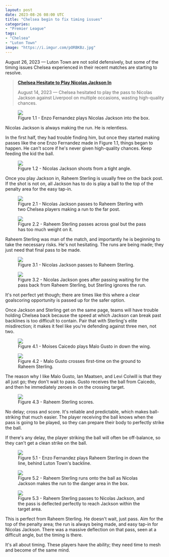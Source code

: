 ```yaml
---
layout: post
date: 2023-08-26 08:00 UTC
title: "Chelsea begin to fix timing issues"
categories:
- "Premier League"
tags:
- "Chelsea"
- "Luton Town"
image: "https://i.imgur.com/pORBKBz.jpg"
---
```


August 26, 2023 — Luton Town are not solid defensively, but some of the timing issues Chelsea experienced in their recent matches are starting to resolve.

<!---more--->

> **[Chelsea Hesitate to Play Nicolas Jackson In](https://tacticsjournal.com/2023/08/14/chelsea-hesitate-to-play-nicolas-jackson-in/)**
> 
> August 14, 2023 — Chelsea hesitated to play the pass to Nicolas Jackson against Liverpool on multiple occasions, wasting high-quality chances.

<figure>
    <img src="https://i.imgur.com/pORBKBz.jpg">
    <figcaption>Figure 1.1 - Enzo Fernandez plays Nicolas Jackson into the box.</figcaption>
</figure>

Nicolas Jackson is always making the run. He is relentless.

In the first half, they had trouble finding him, but once they started making passes like the one Enzo Fernandez made in Figure 1.1, things began to happen. He can't score if he's never given high-quality chances. Keep feeding the kid the ball.

<figure>
    <img src="https://i.imgur.com/64FU0WP.jpg">
    <figcaption>Figure 1.2 - Nicolas Jackson shoots from a tight angle.</figcaption>
</figure>

Once you play Jackson in, Raheem Sterling is usually free on the back post. If the shot is not on, all Jackson has to do is play a ball to the top of the penalty area for the easy tap-in.

<figure>
    <img src="https://i.imgur.com/Ii6YIa9.jpg">
    <figcaption>Figure 2.1 - Nicolas Jackson passes to Raheem Sterling with two Chelsea players making a run to the far post.</figcaption>
</figure>

<figure>
    <img src="https://i.imgur.com/CwOozGL.jpg">
    <figcaption>Figure 2.2 - Raheem Sterling passes across goal but the pass has too much weight on it.</figcaption>
</figure>

Raheem Sterling was man of the match, and importantly he is beginning to take the necessary risks. He's not hesitating. The runs are being made; they just need that final pass to be made.

<figure>
    <img src="https://i.imgur.com/nZgimwE.jpg">
    <figcaption>Figure 3.1 - Nicolas Jackson passes to Raheem Sterling.</figcaption>
</figure>

<figure>
    <img src="https://i.imgur.com/w9k6amo.jpg">
    <figcaption>Figure 3.2 - Nicolas Jackson goes after passing waiting for the pass back from Raheem Sterling, but Sterling ignores the run.</figcaption>
</figure>

It's not perfect yet though; there are times like this where a clear goalscoring opportunity is passed up for the safer option.

Once Jackson and Sterling get on the same page, teams will have trouble holding Chelsea back because the speed at which Jackson can break past backlines is too difficult to contain. Pair that with Sterling's elite misdirection; it makes it feel like you're defending against three men, not two.

<figure>
    <img src="https://i.imgur.com/gnX4mNY.jpg">
    <figcaption>Figure 4.1 - Moises Caicedo plays Malo Gusto in down the wing.</figcaption>
</figure>

<figure>
    <img src="https://i.imgur.com/49VE4l8.jpg">
    <figcaption>Figure 4.2 - Malo Gusto crosses first-time on the ground to Raheem Sterling.</figcaption>
</figure>

The reason why I like Malo Gusto, Ian Maatsen, and Levi Colwill is that they all just go; they don't wait to pass. Gusto receives the ball from Caicedo, and then he immediately zeroes in on the crossing target.

<figure>
    <img src="https://i.imgur.com/4pBDoNE.jpg">
    <figcaption>Figure 4.3 - Raheem Sterling scores.</figcaption>
</figure>

No delay; cross and score. It's reliable and predictable, which makes ball-striking that much easier. The player receiving the ball knows when the pass is going to be played, so they can prepare their body to perfectly strike the ball.

If there's any delay, the player striking the ball will often be off-balance, so they can't get a clean strike on the ball.

<figure>
    <img src="https://i.imgur.com/KfrdM9l.jpg">
    <figcaption>Figure 5.1 - Enzo Fernandez plays Raheem Sterling in down the line, behind Luton Town's backline.</figcaption>
</figure>

<figure>
    <img src="https://i.imgur.com/0gTw521.jpg">
    <figcaption>Figure 5.2 - Raheem Sterling runs onto the ball as Nicolas Jackson makes the run to the danger area in the box.</figcaption>
</figure>

<figure>
    <img src="https://i.imgur.com/GDrIp9G.jpg">
    <figcaption>Figure 5.3 - Raheem Sterling passes to Nicolas Jackson, and the pass is deflected perfectly to reach Jackson within the target area.</figcaption>
</figure>

This is perfect from Raheem Sterling. He doesn't wait, just pass. Aim for the top of the penalty area; the run is always being made, and easy tap-in for Nicolas Jackson. There was a massive deflection on that pass, seen at a difficult angle, but the timing is there.

It's all about timing. These players have the ability; they need time to mesh and become of the same mind.

